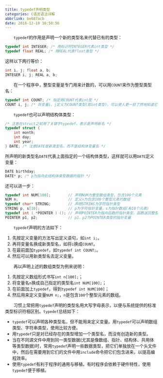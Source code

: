```yaml
---
title: typedef声明类型
categories: C语言语法详解
abbrlink: be687acb
date: 2018-12-10 16:50:56
---
```

&emsp;&emsp;`typedef`的作用是声明一个新的类型名来代替已有的类型：<!--more-->

``` cpp
typedef int INTEGER; /* 用标识符INTEGER代表int类型 */
typedef float REAL; /* 用REAL代表float类型 */
```

这样以下两行等价：

``` cpp
int i, j; float a, b;
INTEGER i, j; REAL a, b;
```

&emsp;&emsp;在一个程序中，整型变量是专门用来计数的，可以用`COUNT`来作为整型类型名：

``` cpp
typedef int COUNT; /* 指定用COUNT代表int型 */
COUNT i, j; /* 将变量i、j定义为COUNT类型(即int类型)，可以使人更一目了然地知道它们是用于计数的 */
```

&emsp;&emsp;`typedef`也可以声明结构体类型：

``` cpp
/* 注意在struct之前用了关键字typedef，表示是声明新名 */
typedef struct {
    int month;
    int day;
    int year;
} DATE; /* 注意DATE是新类型名，而不是结构体变量名 */
```

所声明的新类型名`DATE`代表上面指定的一个结构体类型，这样就可以用`DATE`定义变量：

``` cpp
DATE birthday;
DATE* p; /* p为指向此结构体类型数据的指针 */
```

还可以进一步：

``` cpp
typedef int NUM[100];        // 声明NUM为整型数组类型，包含100个元素
NUM n;                       // 定义n为包含100个整型元素的数组
typedef char* STRING;        // 声明STRING为字符指针类型
STRING p, s[10];             // p为字符指针变量，s为指针数组(有10个元素)
typedef int ( *POINTER ) (); // 声明POINTER为指向函数的指针类型，函数返回整型值
POINTER p1, p2;              // p1、p2为POINTER类型的指针变量
```

&emsp;&emsp;`typedef`声明的方法如下：

1. 先按定义变量的方法写出定义语句，如`int i;`。
2. 再将变量名换成新类型名，如将`i`换成`COUNT`。
3. 在最前面加`typedef`，如`typedef int COUNT;`。
4. 然后可以用新类型名去定义变量。

&emsp;&emsp;再以声明上述的数组类型为例来说明：

1. 先按定义数组形式书写`int n[100];`；
2. 将变量名`n`换成自己指定的类型名`int NUM[100];`；
3. 在前面加上`typedef`，得到`typedef int NUM[100]`；
4. 然后用来定义变量`NUM n;`，`n`是包含`100`个整型元素的数组。

&emsp;&emsp;习惯上常把用`typedef`声明的类型名用大写字母表示，以便与系统提供的标准类型标识符相区别。`typedef`总结如下：

- `typedef`可以声明各种类型名，但不能用来定义变量。用`typedef`可以声明数组类型、字符串类型，使用比较方便。
- 用`typedef`只是对已经存在的类型增加一个类型名，而没有创造新的类型。
- 当在不同源文件中用到同一类型数据(尤其是像数组、指针、结构体、共用体等类型数据)时，常用`typedef`声明一些数据类型，把它们单独放在一个头文件中，然后在需要用到它们的文件中用`include`命令把它们包含进来，以提高编程效率。
- 使用`typedef`有利于程序的通用与移植。有时程序会依赖于硬件特性，使用`typedef`便于移植。
